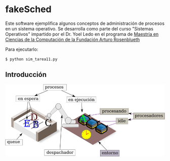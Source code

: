 # fakeSched

Este software ejemplifica algunos conceptos de administración de
procesos en un sistema operativo. Se desarrolla como parte del curso
"Sistemas Operativos" impartido por el Dr. Yoel Ledo en el
programa de [Maestría en Ciencias de la Computación de la Fundación
Arturo Rosenblueth](http://www.rosenblueth.mx/sitio/index.php?option=com_content&task=category&sectionid=6&id=26&Itemid=56)


Para ejecutarlo:

    $ python sim_tarea11.py
 



## Introducción

<img src="clases_objetos.png">